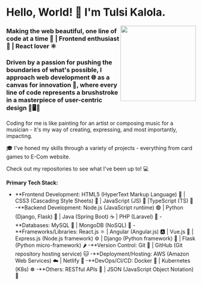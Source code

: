 
# Hello, World! 👋 I'm Tulsi Kalola.

<img align='right' src='https://media4.giphy.com/media/M9kgjEsLG6LMbYC9dl/giphy.gif?cid=ecf05e47dwh0oi8w4y09qd6c8lso3i0540zo9hs8dhfmxb28&ep=v1_gifs_related&rid=giphy.gif&ct=g' width='200'>

###  Making the web beautiful, one line of code at a time 🌈 | Frontend enthusiast 🌟 | React lover ⚛️

### Driven by a passion for pushing the boundaries of what's possible, I approach web development 🌐 as a canvas for innovation 🎨, where every line of code represents a brushstroke in a masterpiece of user-centric design 🚀🖥️🌟

Coding for me is like painting for an artist or composing music for a musician - it's my way of creating, expressing, and most importantly, impacting.

🎓 I've honed my skills through a variety of projects - everything from card games to E-Com website.  


Check out my repositories to see what I've been up to! 💻

**Primary Tech Stack:**
- **Frontend Development: HTML5 (HyperText Markup Language) 🧱 | CSS3 (Cascading Style Sheets) 🎨 | JavaScript (JS) 📜 |TypeScript (TS) 🔄
-**Backend Development: Node.js (JavaScript runtime) 🟢 | Python (Django, Flask) 🐍 | Java (Spring Boot) ☕ | PHP (Laravel) 🐘
-**Databases: MySQL 🐬 | MongoDB (NoSQL) 🍃
-**Frameworks/Libraries: React.js ⚛️ | Angular (Angular.js) 🅰️ | Vue.js 🖖 | Express.js (Node.js framework) ⚙️ | Django (Python framework) 🐍 | Flask (Python micro-framework) 🌶️
-**Version Control: Git 🐙 | GitHub (Git repository hosting service) 🐱
-**Deployment/Hosting: AWS (Amazon Web Services) ☁️ | Netlify 🚀
-**DevOps/CI/CD: Docker 🐳 | Kubernetes (K8s) ☸️
-**Others: RESTful APIs 🔄 | JSON (JavaScript Object Notation) 📝
